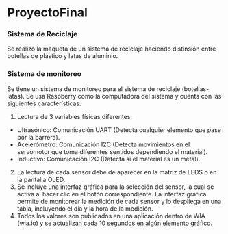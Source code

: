 # ProyectoFinal

### Sistema de Reciclaje
Se realizó la maqueta de un sistema de reciclaje haciendo distinsión entre botellas de plástico y latas de aluminio.

### Sistema de monitoreo 
Se tiene un sistema de monitoreo para el sistema de reciclaje (botellas-latas). Se usa Raspberry como la computadora del sistema y cuenta con las siguientes características:
1. Lectura de 3 variables físicas diferentes: 
- Ultrasónico: Comunicación UART (Detecta cualquier elemento que pase por la barrera).
- Acelerómetro: Comunicación I2C (Detecta movimientos en el servomotor que toma diferentes sentidos dependiendo el material).
- Inductivo: Comunicación I2C (Detecta si el material es un metal).
2. La lectura de cada sensor debe de aparecer en la matriz de LEDS o en la pantalla OLED.
3. Se incluye una interfaz gráfica para la selección del sensor, la cual se activa al hacer clic en el botón correspondiente. La interfaz gráfica permite de monitorear la medición de cada sensor y lo despliega en una tabla, incluyendo el día y la hora de la medición.
4. Todos los valores son publicados en una aplicación dentro de WIA (wia.io) y se actualizan cada 10 segundos en algún elemento gráfico.
